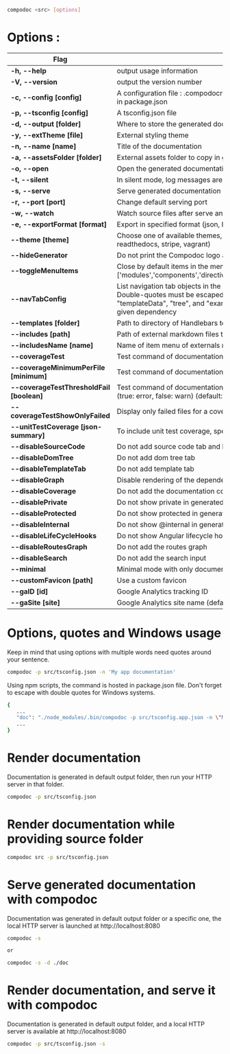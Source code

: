```bash
compodoc <src> [options]
```

# Options :

| Flag        | Description           |
|------------|-----------|
| __-h, --help__ | output usage information |
| __-V, --version__ | output the version number |
| __-c, --config [config]__ | A configuration file : .compodocrc, .compodocrc.json, .compodocrc.yaml or compodoc property in package.json |
| __-p, --tsconfig [config]__ | A tsconfig.json file |
| __-d, --output [folder]__ | Where to store the generated documentation |
| __-y, --extTheme [file]__ | External styling theme |
| __-n, --name [name]__ | Title of the documentation |
| __-a, --assetsFolder [folder]__ | External assets folder to copy in generated documentation folder |
| __-o, --open__ | Open the generated documentation |
| __-t, --silent__ | In silent mode, log messages aren't logged in the console |
| __-s, --serve__ | Serve generated documentation (default http://localhost:8080/) |
| __-r, --port [port]__ | Change default serving port |
| __-w, --watch__ | Watch source files after serve and force documentation rebuild |
| __-e, --exportFormat [format]__ | Export in specified format (json, html (default)) |
| __--theme [theme]__ | Choose one of available themes, default is 'gitbook' (laravel, original, material, postmark, readthedocs, stripe, vagrant) |
| __--hideGenerator__ | Do not print the Compodoc logo at the bottom of the page |
| __--toggleMenuItems <items>__ | Close by default items in the menu (default ['all']) values : ['all'] or one of these ['modules','components','directives','classes','injectables','interfaces','pipes','additionalPages']) |
| __--navTabConfig <tab configs>__ | List navigation tab objects in the desired order with two string properties ("id" and "label"). Double-quotes must be escaped with '\\'. Available tab IDs are "info", "readme", "source", "templateData", "tree", and "example". Note: Certain tabs will only be shown if applicable to a given dependency |
| __--templates [folder]__ | Path to directory of Handlebars templates to override built-in templates
| __--includes [path]__ | Path of external markdown files to include
| __--includesName [name]__ | Name of item menu of externals markdown files (default "Additional documentation")
| __--coverageTest__ | Test command of documentation coverage with a threshold (default 70)
| __--coverageMinimumPerFile [minimum]__ | Test command of documentation coverage per file with a minimum (default 0)
| __--coverageTestThresholdFail [boolean]__ | Test command of documentation coverage (global or per file) will fail with error or just warn user (true: error, false: warn) (default: true)
| __--coverageTestShowOnlyFailed__ | Display only failed files for a coverage test
| __--unitTestCoverage [json-summary]__ | To include unit test coverage, specify istanbul JSON coverage summary file
| __--disableSourceCode__ | Do not add source code tab and links to source code
| __--disableDomTree__ | Do not add dom tree tab
| __--disableTemplateTab__ | Do not add template tab
| __--disableGraph__ | Disable rendering of the dependency graph
| __--disableCoverage__ | Do not add the documentation coverage report
| __--disablePrivate__ | Do not show private in generated documentation
| __--disableProtected__ | Do not show protected in generated documentation
| __--disableInternal__ | Do not show @internal in generated documentation
| __--disableLifeCycleHooks__ | Do not show Angular lifecycle hooks in generated documentation
| __--disableRoutesGraph__ | Do not add the routes graph
| __--disableSearch__ | Do not add the search input
| __--minimal__ | Minimal mode with only documentation. No search, no graph, no coverage.
| __--customFavicon [path]__ | Use a custom favicon
| __--gaID [id]__ | Google Analytics tracking ID
| __--gaSite [site]__ | Google Analytics site name (default auto (default: auto)

# Options, quotes and Windows usage

Keep in mind that using options with multiple words need quotes around your sentence.

```bash
compodoc -p src/tsconfig.json -n 'My app documentation'
```

Using npm scripts, the command is hosted in package.json file. Don't forget to escape with double quotes for Windows systems.

```bash
{
   ...
   "doc": "./node_modules/.bin/compodoc -p src/tsconfig.app.json -n \"My app documentation\""
   ...
}
```

# Render documentation

Documentation is generated in default output folder, then run your HTTP server in that folder.

```bash
compodoc -p src/tsconfig.json
```

# Render documentation while providing source folder

```bash
compodoc src -p src/tsconfig.json
```

# Serve generated documentation with compodoc

Documentation was generated in default output folder or a specific one, the local HTTP server is launched at http://localhost:8080

```bash
compodoc -s

or

compodoc -s -d ./doc
```

# Render documentation, and serve it with compodoc

Documentation is generated in default output folder, and a local HTTP server is available at http://localhost:8080

```bash
compodoc -p src/tsconfig.json -s
```
